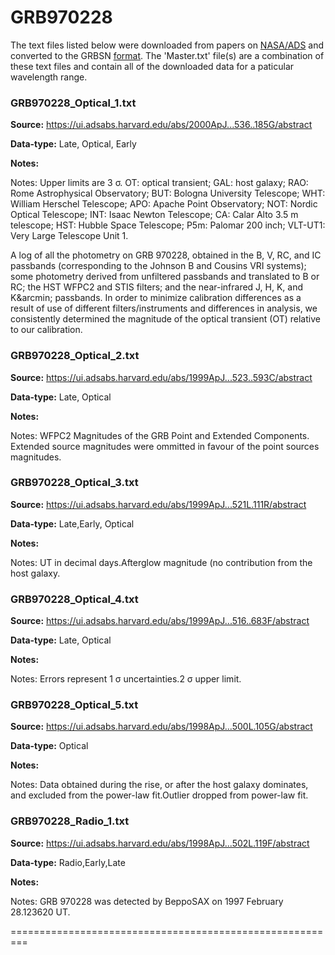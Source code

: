 # GRB970228


The text files listed below were downloaded from papers on [NASA/ADS](https://ui.adsabs.harvard.edu) and converted to the GRBSN [format](https://github.com/GabrielF98/GRBSNWebtool/tree/master/Webtool/static/SourceData). The 'Master.txt' file(s) are a combination of these text files and contain all of the downloaded data for a paticular wavelength range.

### GRB970228_Optical_1.txt


**Source:** https://ui.adsabs.harvard.edu/abs/2000ApJ...536..185G/abstract

**Data-type:** Late, Optical, Early

**Notes:**

Notes: Upper limits are 3 σ. OT: optical transient; GAL: host galaxy; RAO: Rome Astrophysical Observatory; BUT: Bologna University Telescope; WHT: William Herschel Telescope; APO: Apache Point Observatory; NOT: Nordic Optical Telescope; INT: Isaac Newton Telescope; CA: Calar Alto 3.5 m telescope; HST: Hubble Space Telescope; P5m: Palomar 200 inch; VLT-UT1: Very Large Telescope Unit 1.

A log of all the photometry on GRB 970228, obtained in the B, V, RC, and IC passbands (corresponding to the Johnson B and Cousins VRI systems); some photometry derived from unfiltered passbands and translated to B or RC; the HST WFPC2 and STIS filters; and the near-infrared J, H, K, and K&arcmin; passbands. In order to minimize calibration differences as a result of use of different filters/instruments and differences in analysis, we consistently determined the magnitude of the optical transient (OT) relative to our calibration.

### GRB970228_Optical_2.txt


**Source:** https://ui.adsabs.harvard.edu/abs/1999ApJ...523..593C/abstract

**Data-type:** Late, Optical

**Notes:**

Notes: WFPC2 Magnitudes of the GRB Point and Extended Components. Extended source magnitudes were ommitted in favour of the point sources magnitudes.

### GRB970228_Optical_3.txt


**Source:** https://ui.adsabs.harvard.edu/abs/1999ApJ...521L.111R/abstract

**Data-type:** Late,Early, Optical

**Notes:**

Notes: UT in decimal days.Afterglow magnitude (no contribution from the host galaxy.

### GRB970228_Optical_4.txt


**Source:** https://ui.adsabs.harvard.edu/abs/1999ApJ...516..683F/abstract

**Data-type:** Late, Optical

**Notes:**

Notes: Errors represent 1 σ uncertainties.2 σ upper limit.

### GRB970228_Optical_5.txt


**Source:** https://ui.adsabs.harvard.edu/abs/1998ApJ...500L.105G/abstract

**Data-type:** Optical

**Notes:**

Notes: Data obtained during the rise, or after the host galaxy dominates, and excluded from the power-law fit.Outlier dropped from power-law fit.

### GRB970228_Radio_1.txt


**Source:** https://ui.adsabs.harvard.edu/abs/1998ApJ...502L.119F/abstract

**Data-type:** Radio,Early,Late

**Notes:**

Notes: GRB 970228 was detected by BeppoSAX on 1997 February 28.123620 UT.

=========================================================